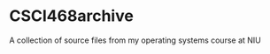 CSCI468archive
==============

A collection of source files from my operating systems course at NIU
